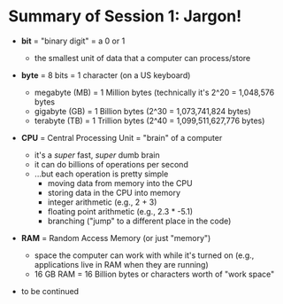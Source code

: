 # Summary of Session 1: Jargon!
 * __bit__ = "binary digit" = a 0 or 1
   * the smallest unit of data that a computer can process/store
 * __byte__ = 8 bits = 1 character (on a US keyboard)
   * megabyte (MB) = 1 Million bytes (technically it's 2^20 = 1,048,576 bytes
   * gigabyte (GB) = 1 Billion bytes (2^30 = 1,073,741,824 bytes)
   * terabyte (TB) = 1 Trillion bytes (2^40 = 1,099,511,627,776 bytes)
 * __CPU__ = Central Processing Unit = "brain" of a computer
   * it's a _super_ fast, _super_ dumb brain
   * it can do billions of operations per second
   * ...but each operation is pretty simple
     * moving data from memory into the CPU
     * storing data in the CPU into memory
     * integer arithmetic (e.g., 2 + 3)
     * floating point arithmetic (e.g., 2.3 * -5.1)
     * branching ("jump" to a different place in the code)
  * __RAM__ = Random Access Memory (or just "memory")
    * space the computer can work with while it's turned on (e.g., applications live in RAM when they are running)
    * 16 GB RAM = 16 Billion bytes or characters worth of "work space"
  
 * to be continued

